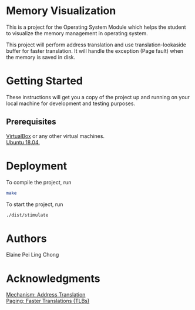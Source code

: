# Memory Visualization

This is a project for the Operating System Module which helps the student to visualize the memory management in operating system.

This project will perform address translation and use translation-lookaside buffer for faster translation. It will handle the exception (Page fault) when the memory is saved in disk. 

# Getting Started

These instructions will get you a copy of the project up and running on your local machine for development and testing purposes. 

## Prerequisites
[VirtualBox](https://www.virtualbox.org/wiki/Downloads) or any other virtual machines.
<br /> 
[Ubuntu 18.04.](https://www.ubuntu.com/download/desktop/thank-you?country=IE&version=18.04.2&architecture=amd64)

<!-- 
Give examples
##Installing

A step by step series of examples that tell you how to get a development env running


```bash
make
```
Give the example
And repeat

until finished
End with an example of getting some data out of the system or using it for a little demo

# Running the tests

Explain how to run the automated tests for this system

## Break down into end to end tests

Explain what these tests test and why

Give an example
## And coding style tests

Explain what these tests test and why

Give an example


# Built With

Dropwizard - The web framework used
Maven - Dependency Management
ROME - Used to generate RSS Feeds
Contributing -->


# Deployment
To compile the project, run
```bash
make
```
To start the project, run
```bash
./dist/stimulate
```

# Authors

Elaine Pei Ling Chong


# Acknowledgments

[Mechanism: Address Translation](http://pages.cs.wisc.edu/~remzi/OSTEP/vm-mechanism.pdf)
<br /> 
[Paging: Faster Translations (TLBs)](http://pages.cs.wisc.edu/~remzi/OSTEP/vm-tlbs.pdf)
